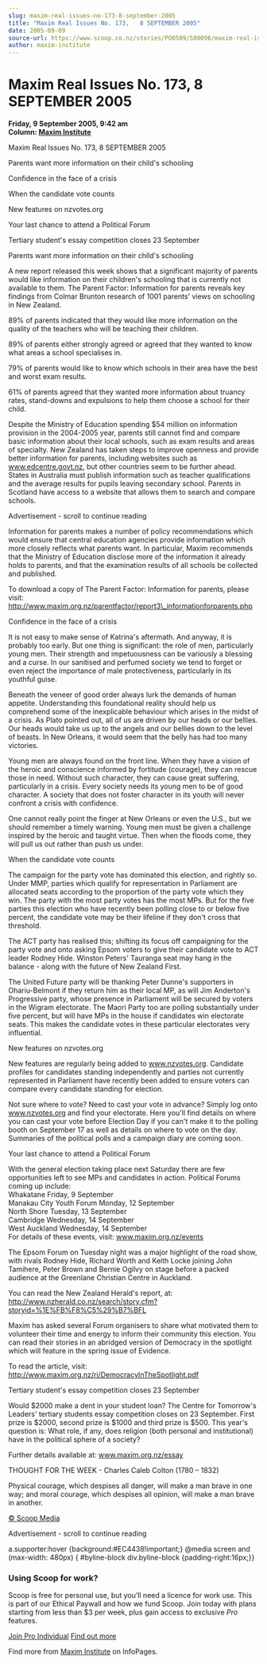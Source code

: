 ```yaml
---
slug: maxim-real-issues-no-173-8-september-2005
title: "Maxim Real Issues No. 173,   8 SEPTEMBER 2005"
date: 2005-09-09
source-url: https://www.scoop.co.nz/stories/PO0509/S00096/maxim-real-issues-no-173-8-september-2005.htm
author: maxim-institute
---
```

Maxim Real Issues No. 173, 8 SEPTEMBER 2005
===========================================

**Friday, 9 September 2005, 9:42 am**  
**Column: [Maxim Institute](https://info.scoop.co.nz/Maxim_Institute)**

  
Maxim Real Issues No. 173, 8 SEPTEMBER 2005

Parents want more information on their child's schooling

Confidence in the face of a crisis

When the candidate vote counts

New features on nzvotes.org

Your last chance to attend a Political Forum

Tertiary student's essay competition closes 23 September

  

Parents want more information on their child's schooling

A new report released this week shows that a significant majority of parents would like information on their children's schooling that is currently not available to them. The Parent Factor: Information for parents reveals key findings from Colmar Brunton research of 1001 parents' views on schooling in New Zealand.

89% of parents indicated that they would like more information on the quality of the teachers who will be teaching their children.

89% of parents either strongly agreed or agreed that they wanted to know what areas a school specialises in.

79% of parents would like to know which schools in their area have the best and worst exam results.

61% of parents agreed that they wanted more information about truancy rates, stand-downs and expulsions to help them choose a school for their child.

Despite the Ministry of Education spending $54 million on information provision in the 2004-2005 year, parents still cannot find and compare basic information about their local schools, such as exam results and areas of specialty. New Zealand has taken steps to improve openness and provide better information for parents, including websites such as www.edcentre.govt.nz, but other countries seem to be further ahead. States in Australia must publish information such as teacher qualifications and the average results for pupils leaving secondary school. Parents in Scotland have access to a website that allows them to search and compare schools.

Advertisement - scroll to continue reading





Information for parents makes a number of policy recommendations which would ensure that central education agencies provide information which more closely reflects what parents want. In particular, Maxim recommends that the Ministry of Education disclose more of the information it already holds to parents, and that the examination results of all schools be collected and published.

To download a copy of The Parent Factor: Information for parents, please visit: http://www.maxim.org.nz/parentfactor/report3\_informationforparents.php

  
Confidence in the face of a crisis

It is not easy to make sense of Katrina's aftermath. And anyway, it is probably too early. But one thing is significant: the role of men, particularly young men. Their strength and impetuousness can be variously a blessing and a curse. In our sanitised and perfumed society we tend to forget or even reject the importance of male protectiveness, particularly in its youthful guise.

Beneath the veneer of good order always lurk the demands of human appetite. Understanding this foundational reality should help us comprehend some of the inexplicable behaviour which arises in the midst of a crisis. As Plato pointed out, all of us are driven by our heads or our bellies. Our heads would take us up to the angels and our bellies down to the level of beasts. In New Orleans, it would seem that the belly has had too many victories.

Young men are always found on the front line. When they have a vision of the heroic and conscience informed by fortitude (courage), they can rescue those in need. Without such character, they can cause great suffering, particularly in a crisis. Every society needs its young men to be of good character. A society that does not foster character in its youth will never confront a crisis with confidence.

One cannot really point the finger at New Orleans or even the U.S., but we should remember a timely warning. Young men must be given a challenge inspired by the heroic and taught virtue. Then when the floods come, they will pull us out rather than push us under.

  
When the candidate vote counts

The campaign for the party vote has dominated this election, and rightly so. Under MMP, parties which qualify for representation in Parliament are allocated seats according to the proportion of the party vote which they win. The party with the most party votes has the most MPs. But for the five parties this election who have recently been polling close to or below five percent, the candidate vote may be their lifeline if they don't cross that threshold.

The ACT party has realised this; shifting its focus off campaigning for the party vote and onto asking Epsom voters to give their candidate vote to ACT leader Rodney Hide. Winston Peters' Tauranga seat may hang in the balance - along with the future of New Zealand First.

The United Future party will be thanking Peter Dunne's supporters in Ohariu-Belmont if they return him as their local MP, as will Jim Anderton's Progressive party, whose presence in Parliament will be secured by voters in the Wigram electorate. The Maori Party too are polling substantially under five percent, but will have MPs in the house if candidates win electorate seats. This makes the candidate votes in these particular electorates very influential.

  
New features on nzvotes.org

New features are regularly being added to www.nzvotes.org. Candidate profiles for candidates standing independently and parties not currently represented in Parliament have recently been added to ensure voters can compare every candidate standing for election.

Not sure where to vote? Need to cast your vote in advance? Simply log onto www.nzvotes.org and find your electorate. Here you'll find details on where you can cast your vote before Election Day if you can't make it to the polling booth on September 17 as well as details on where to vote on the day. Summaries of the political polls and a campaign diary are coming soon.

  
Your last chance to attend a Political Forum

With the general election taking place next Saturday there are few opportunities left to see MPs and candidates in action. Political Forums coming up include:  
Whakatane Friday, 9 September  
Manakau City Youth Forum Monday, 12 September  
North Shore Tuesday, 13 September  
Cambridge Wednesday, 14 September  
West Auckland Wednesday, 14 September  
For details of these events, visit: www.maxim.org.nz/events

The Epsom Forum on Tuesday night was a major highlight of the road show, with rivals Rodney Hide, Richard Worth and Keith Locke joining John Tamihere, Peter Brown and Bernie Ogilvy on stage before a packed audience at the Greenlane Christian Centre in Auckland.

You can read the New Zealand Herald's report, at: http://www.nzherald.co.nz/search/story.cfm?storyid=%1E%FB%F8%C5%29%B7%BFL

Maxim has asked several Forum organisers to share what motivated them to volunteer their time and energy to inform their community this election. You can read their stories in an abridged version of Democracy in the spotlight which will feature in the spring issue of Evidence.

To read the article, visit: http://www.maxim.org.nz/ri/DemocracyInTheSpotlight.pdf

  
Tertiary student's essay competition closes 23 September

Would $2000 make a dent in your student loan? The Centre for Tomorrow's Leaders' tertiary students essay competition closes on 23 September. First prize is $2000, second prize is $1000 and third prize is $500. This year's question is: What role, if any, does religion (both personal and institutional) have in the political sphere of a society?

Further details available at: www.maxim.org.nz/essay

THOUGHT FOR THE WEEK - Charles Caleb Colton (1780 – 1832)

Physical courage, which despises all danger, will make a man brave in one way; and moral courage, which despises all opinion, will make a man brave in another.

  

[© Scoop Media](http://www.scoop.co.nz/about/terms.html)  

Advertisement - scroll to continue reading



a.supporter:hover {background:#EC4438!important;} @media screen and (max-width: 480px) { #byline-block div.byline-block {padding-right:16px;}}

### Using Scoop for work?

Scoop is free for personal use, but you’ll need a licence for work use. This is part of our Ethical Paywall and how we fund Scoop. Join today with plans starting from less than $3 per week, plus gain access to exclusive _Pro_ features.  
  
[Join Pro Individual](https://pro.scoop.co.nz/Individual/?from=ProIn24) [Find out more](https://pro.scoop.co.nz/using-scoop-for-work/?from=ProIn24)

Find more from [Maxim Institute](https://info.scoop.co.nz/Maxim_Institute) on InfoPages.